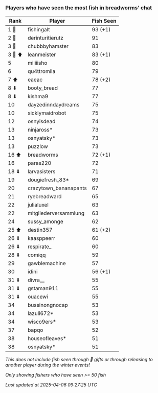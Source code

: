 ### Players who have seen the most fish in breadworms' chat
| Rank | Player | Fish Seen |
|------|--------|-----------|
| 1 🥇  | fishingalt  | 93 (+1) |
| 2 🥈  | derinturitierutz  | 91 |
| 3 🥉  | chubbbyhamster  | 83 |
| 3 🥉 ⬆ | leanmeister  | 83 (+1) |
| 5  | miiiiisho  | 80 |
| 6  | qu4ttromila  | 79 |
| 7 ⬆ | eaeac  | 78 (+2) |
| 8 ⬇ | booty_bread  | 77 |
| 8 ⬇ | kishma9  | 77 |
| 10  | dayzedinndaydreams  | 75 |
| 10  | sicklymaidrobot  | 75 |
| 12  | osnyisdead  | 74 |
| 13  | ninjaross*  | 73 |
| 13  | osnyatsky*  | 73 |
| 13  | puzzlow  | 73 |
| 16 ⬆ | breadworms  | 72 (+1) |
| 16  | paras220  | 72 |
| 18 ⬇ | larvasisters  | 71 |
| 19  | dougiefresh_83*  | 69 |
| 20  | crazytown_bananapants  | 67 |
| 21  | ryebreadward  | 65 |
| 22  | julialuxel  | 63 |
| 22  | mitgliederversammlung  | 63 |
| 24  | sussy_amonge  | 62 |
| 25 ⬆ | destin357  | 61 (+2) |
| 26 ⬇ | kaasppeerr  | 60 |
| 26 ⬇ | respirate_  | 60 |
| 28 ⬇ | comiqq  | 59 |
| 29  | gawblemachine  | 57 |
| 30  | idini  | 56 (+1) |
| 31 ⬇ | divra__  | 55 |
| 31 ⬇ | gstaman911  | 55 |
| 31 ⬇ | ouacewi  | 55 |
| 34  | bussinongnocap  | 53 |
| 34  | lazuli672*  | 53 |
| 34  | wisco9ers*  | 53 |
| 37  | bapqo  | 52 |
| 38  | houseofleaves*  | 51 |
| 38  | osnyatsky*  | 51 |

_This does not include fish seen through 🎁 gifts or through releasing to another player during the winter events!_

_Only showing fishers who have seen >= 50 fish_

_Last updated at 2025-04-06 09:27:25 UTC_